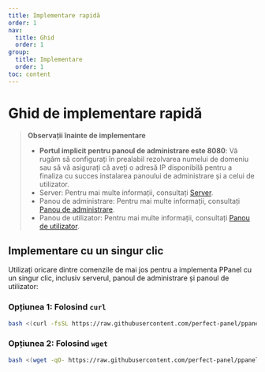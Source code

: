 ```yaml
---
title: Implementare rapidă
order: 1
nav:
  title: Ghid
  order: 1
group:
  title: Implementare
  order: 1
toc: content
---
```


# Ghid de implementare rapidă

> **Observații înainte de implementare**
>
> - **Portul implicit pentru panoul de administrare este 8080**: Vă rugăm să configurați în prealabil rezolvarea numelui de domeniu sau să vă asigurați că aveți o adresă IP disponibilă pentru a finaliza cu succes instalarea panoului de administrare și a celui de utilizator.
> - Server: Pentru mai multe informații, consultați [Server](/guide/server).
> - Panou de administrare: Pentru mai multe informații, consultați [Panou de administrare](/guide/admin).
> - Panou de utilizator: Pentru mai multe informații, consultați [Panou de utilizator](/guide/user).

## Implementare cu un singur clic

Utilizați oricare dintre comenzile de mai jos pentru a implementa PPanel cu un singur clic, inclusiv serverul, panoul de administrare și panoul de utilizator:

### Opțiunea 1: Folosind `curl`

```bash
bash <(curl -fsSL https://raw.githubusercontent.com/perfect-panel/ppanel-script/refs/heads/main/install.sh)
```

### Opțiunea 2: Folosind `wget`

```bash
bash <(wget -qO- https://raw.githubusercontent.com/perfect-panel/ppanel-script/refs/heads/main/install.sh)
```

